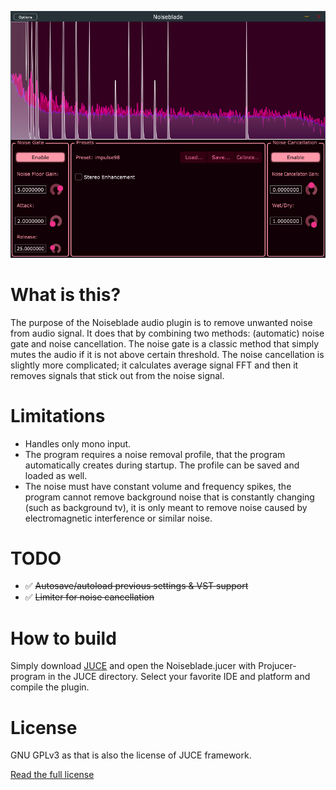![Preview of the program](./Screenshot.png)
# What is this?
The purpose of the Noiseblade audio plugin is to remove unwanted noise from audio signal. It does that by combining two methods: (automatic) noise gate and noise cancellation. The noise gate is a classic method that simply mutes the audio if it is not above certain threshold. The noise cancellation is slightly more complicated; it calculates average signal FFT and then it removes signals that stick out from the noise signal.

# Limitations
* Handles only mono input.
* The program requires a noise removal profile, that the program automatically creates during startup. The profile can be saved and loaded as well. 
* The noise must have constant volume and frequency spikes, the program cannot remove background noise that is constantly changing (such as background tv), it is only meant to remove noise caused by electromagnetic interference or similar noise.

# TODO
* ✅ ~~Autosave/autoload previous settings & VST support~~ 
* ✅ ~~Limiter for noise cancellation~~

# How to build

Simply download [JUCE](https://github.com/juce-framework/JUCE) and open the Noiseblade.jucer with Projucer-program in the JUCE directory. Select your favorite IDE and platform and compile the plugin.

# License

GNU GPLv3 as that is also the license of JUCE framework.

[Read the full license](./LICENSE)

